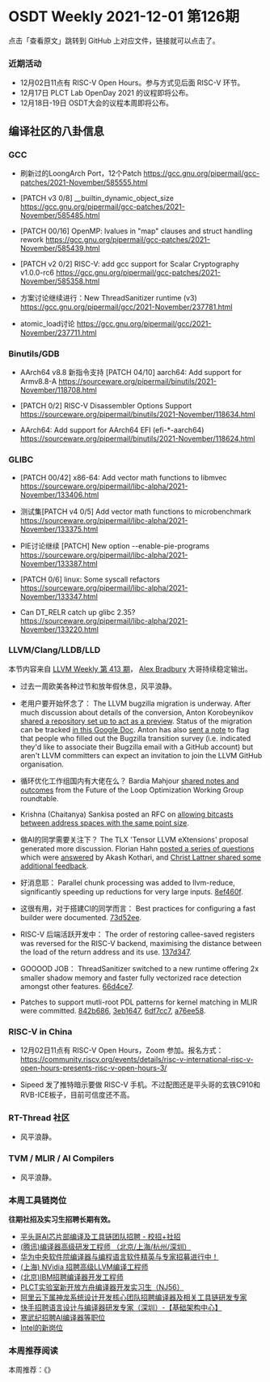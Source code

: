 # OSDT Weekly 2021-12-01 第126期

点击「查看原文」跳转到 GitHub 上对应文件，链接就可以点击了。

### 近期活动

- 12月02日11点有 RISC-V Open Hours。参与方式见后面 RISC-V 环节。
- 12月17日 PLCT Lab OpenDay 2021 的议程即将公布。
- 12月18日-19日 OSDT大会的议程本周即将公布。

## 编译社区的八卦信息

### GCC

- 刷新过的LoongArch Port，12个Patch
  https://gcc.gnu.org/pipermail/gcc-patches/2021-November/585555.html

- [PATCH v3 0/8] __builtin_dynamic_object_size
  https://gcc.gnu.org/pipermail/gcc-patches/2021-November/585485.html

- [PATCH 00/16] OpenMP: lvalues in "map" clauses and struct handling rework
  https://gcc.gnu.org/pipermail/gcc-patches/2021-November/585439.html

- [PATCH v2 0/2] RISC-V: add gcc support for Scalar Cryptography v1.0.0-rc6
  https://gcc.gnu.org/pipermail/gcc-patches/2021-November/585358.html

- 方案讨论继续进行：New ThreadSanitizer runtime (v3)
  https://gcc.gnu.org/pipermail/gcc/2021-November/237781.html

- atomic_load讨论
  https://gcc.gnu.org/pipermail/gcc/2021-November/237711.html

### Binutils/GDB

- AArch64 v8.8 新指令支持
  [PATCH 04/10] aarch64: Add support for Armv8.8-A
  https://sourceware.org/pipermail/binutils/2021-November/118708.html  

- [PATCH 0/2] RISC-V Disassembler Options Support
  https://sourceware.org/pipermail/binutils/2021-November/118634.html

- AArch64: Add support for AArch64 EFI (efi-*-aarch64)
  https://sourceware.org/pipermail/binutils/2021-November/118624.html

### GLIBC

- [PATCH 00/42] x86-64: Add vector math functions to libmvec
  https://sourceware.org/pipermail/libc-alpha/2021-November/133406.html

- 测试集[PATCH v4 0/5] Add vector math functions to microbenchmark
  https://sourceware.org/pipermail/libc-alpha/2021-November/133375.html

- PIE讨论继续 [PATCH] New option --enable-pie-programs
  https://sourceware.org/pipermail/libc-alpha/2021-November/133387.html

- [PATCH 0/6] linux: Some syscall refactors
  https://sourceware.org/pipermail/libc-alpha/2021-November/133347.html

- Can DT_RELR catch up glibc 2.35?
  https://sourceware.org/pipermail/libc-alpha/2021-November/133220.html

### LLVM/Clang/LLDB/LLD

本节内容来自 [LLVM Weekly 第 413 期](http://llvmweekly.org/issue/413)，
[Alex Bradbury](https://www.linkedin.com/in/alex-bradbury/) 大哥持续稳定输出。

- 过去一周欧美各种过节和放年假休息，风平浪静。

* 老用户要开始怀念了： The LLVM bugzilla migration is underway. After much discussion about details of the conversion, Anton Korobeynikov [shared a repository set up to act as a preview](https://lists.llvm.org/pipermail/llvm-dev/2021-November/153886.html).  Status of the migration can be tracked [in this Google Doc](https://docs.google.com/document/d/11_3rgYuv-QO0g1oO6T0MmkFhacqJg6o24eWFFVNSX_o/edit).  Anton has also [sent a note](https://lists.llvm.org/pipermail/llvm-dev/2021-November/153995.html) to flag that people who filled out the Bugzilla transition survey (i.e.  indicated they'd like to associate their Bugzilla email with a GitHub account) but aren't LLVM committers can expect an invitation to join the LLVM GitHub organisation.

* 循环优化工作组国内有大佬在么？ Bardia Mahjour [shared notes and outcomes](https://lists.llvm.org/pipermail/llvm-dev/2021-November/153861.html) from the Future of the Loop Optimization Working Group roundtable.

* Krishna (Chaitanya) Sankisa posted an RFC on [allowing bitcasts between address spaces with the same point size](https://lists.llvm.org/pipermail/llvm-dev/2021-November/153968.html).

* 做AI的同学需要关注下？ The TLX 'Tensor LLVM eXtensions' proposal generated more discussion. Florian Hahn [posted a series of questions](https://lists.llvm.org/pipermail/llvm-dev/2021-November/153914.html) which were [answered](https://lists.llvm.org/pipermail/llvm-dev/2021-November/153926.html) by Akash Kothari, and [Christ Lattner shared some additional feedback](https://lists.llvm.org/pipermail/llvm-dev/2021-November/153991.html).


* 好消息耶： Parallel chunk processing was added to llvm-reduce, significantly speeding up reductions for very large inputs.
  [8ef460f](https://reviews.llvm.org/rG8ef460fc5137).

* 这很有用，对于搭建CI的同学而言： Best practices for configuring a fast builder were documented.
  [73d52ee](https://reviews.llvm.org/rG73d52ee7859f).

* RISC-V 后端活跃开发中： The order of restoring callee-saved registers was reversed for the RISC-V backend, maximising the distance between the load of the return address and its use. [137d347](https://reviews.llvm.org/rG137d3474ca39).

* GOOOOD JOB： ThreadSanitizer switched to a new runtime offering 2x smaller shadow memory and faster fully vectorized race detection amongst other features.
  [66d4ce7](https://reviews.llvm.org/rG66d4ce7e26a5).

* Patches to support mutli-root PDL patterns for kernel matching in MLIR were committed.
  [842b686](https://reviews.llvm.org/rG842b6861c01c),
  [3eb1647](https://reviews.llvm.org/rG3eb1647af036),
  [6df7cc7](https://reviews.llvm.org/rG6df7cc7f47d2),
  [a76ee58](https://reviews.llvm.org/rGa76ee58f3cbc).

### RISC-V in China

- 12月02日11点有 RISC-V Open Hours，Zoom 参加。报名方式：
  https://community.riscv.org/events/details/risc-v-international-risc-v-open-hours-presents-risc-v-open-hours-3/

- Sipeed 发了推特暗示要做 RISC-V 手机。不过配图还是平头哥的玄铁C910和RVB-ICE板子，目前可信度还不高。

### RT-Thread 社区

- 风平浪静。

### TVM / MLIR / AI Compilers

- 风平浪静。

### 本周工具链岗位

**往期社招及实习生招聘长期有效。**

- [平头哥AI芯片部编译及工具链团队招聘 - 校招+社招](https://mp.weixin.qq.com/s/kARbXtJotRPCNMrV-yOanA)
- [(腾讯)编译器高级研发工程师 （北京/上海/杭州/深圳）](https://mp.weixin.qq.com/s/DF-2qmHmpKZtJ1djHXM1Ug)
- [华为中央软件院编译器与编程语言软件精英与专家招募进行中！](https://mp.weixin.qq.com/s/VshbvWegM3eCdgK9d6v46A)
- [(上海) NVidia 招聘高级LLVM编译工程师](https://mp.weixin.qq.com/s/y6UmneY-UvzyhEvyCaoyEg)
- [(北京)IBM招聘编译器开发工程师](https://mp.weixin.qq.com/s/B_d1gjyrgncevOGWnV_Jfw)
- [PLCT实验室新开放方舟编译器开发实习生（NJ56）](https://mp.weixin.qq.com/s/lPp5RvjYhpDIGsp-luLzKQ)
- [阿里云下属神龙系统设计开发核心团队招聘编译器及相关工具链研发专家](https://mp.weixin.qq.com/s/h3ELBXBHfNjZCyCRixqnOQ)
- [快手招聘语言设计与编译器研发专家（深圳）-【基础架构中心】](https://mp.weixin.qq.com/s/QTWnlaBFtWQ3YThHJSIhbA)
- [寒武纪招聘AI编译器等职位](https://mp.weixin.qq.com/s/LWpDXEA2rJ1wx9mr8XoWxw)
- [Intel的新岗位](https://mp.weixin.qq.com/s/xs-deMCI4ob7WX0vIRZMZw)

### 本周推荐阅读

本周推荐：《》
